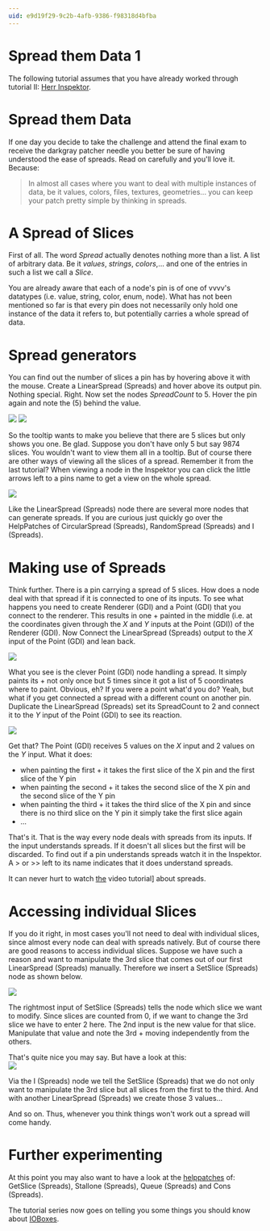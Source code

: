 ```yaml
---
uid: e9d19f29-9c2b-4afb-9386-f98318d4bfba
---
```


# Spread them Data 1
The following tutorial assumes that you have already worked through tutorial II: [Herr Inspektor](xref:61440fc4-4815-406c-b97a-c0abfd97cd6f).  

# Spread them Data
If one day you decide to take the challenge and attend the final exam to receive the darkgray patcher needle you better be sure of having understood the ease of spreads. Read on carefully and you'll love it. Because:  

>In almost all cases where you want to deal with multiple instances of data, be it values, colors, files, textures, geometries... you can keep your patch pretty simple by thinking in spreads.  

# A Spread of Slices
First of all. The word *Spread* actually denotes nothing more than a list. A list of arbitrary data. Be it *values*, *strings*, *colors*,... and one of the entries in such a list we call a *Slice*.   

You are already aware that each of a node's pin is of one of vvvv's datatypes (i.e. value, string, color, enum, node). What has not been  mentioned so far is that every pin does not necessarily only hold one instance of the data it refers to, but potentially carries a whole spread of data.  

# Spread generators
You can find out the number of slices a pin has by hovering above it with the mouse. Create a <span class="node">LinearSpread (Spreads)</span> and hover above its output pin. Nothing special. Right. Now set the nodes *SpreadCount* to 5. Hover the pin again and note the (5) behind the value.   

![](~/img/linear1.png "") ![](~/img/linear5.png "")  

So the tooltip wants to make you believe that there are 5 slices but only shows you one. Be glad. Suppose you don't have only 5 but say 9874 slices. You wouldn't want to view them all in a tooltip. But of course there are other ways of viewing all the slices of a spread. Remember it from the last tutorial? When viewing a node in the Inspektor you can click the little arrows left to a pins name to get a view on the whole spread.  

![](~/img/sliceview.png "")  

Like the <span class="node">LinearSpread (Spreads)</span> node there are several more nodes that can generate spreads. If you are curious just quickly go over the HelpPatches of <span class="node">CircularSpread (Spreads)</span>, <span class="node">RandomSpread (Spreads)</span> and <span class="node">I (Spreads)</span>.  

# Making use of Spreads
Think further. There is a pin carrying a spread of 5 slices. How does a node deal with that spread if it is connected to one of its inputs. To see what happens you need to create <span class="node">Renderer (GDI)</span> and a <span class="node">Point (GDI)</span> that you connect to the renderer. This results in one + painted in the middle (i.e. at the coordinates given through the *X* and *Y* inputs at the <span class="node">Point (GDI)</span>) of the <span class="node">Renderer (GDI)</span>. Now Connect the <span class="node">LinearSpread (Spreads)</span> output to the *X* input of the <span class="node">Point (GDI)</span> and lean back.   

![](~/img/spreadpoint.jpg "")  

What you see is the clever <span class="node">Point (GDI)</span> node handling a spread. It simply paints its + not only once but 5 times since it got a list of 5 coordinates where to paint. Obvious, eh? If you were a point what'd you do? Yeah, but what if you get connected a spread with a different count on another pin. Duplicate the <span class="node">LinearSpread (Spreads)</span> set its SpreadCount to 2 and connect it to the *Y* input of the <span class="node">Point (GDI)</span> to see its reaction.   

![](~/img/doublespreadpoint.jpg "")  

Get that? The <span class="node">Point (GDI)</span> receives 5 values on the *X* input and 2 values on the *Y* input. What it does:   
* when painting the first + it takes the first slice of the X pin and the first slice of the Y pin  
* when painting the second + it takes the second slice of the X pin and the second slice of the Y pin  
* when painting the third + it takes the third slice of the X pin and since there is no third slice on the Y pin it simply take the first slice again  
* ...  

That's it. That is the way every node deals with spreads from its inputs. If the input understands spreads. If it doesn't all slices but the first will be discarded. To find out if a pin understands spreads watch it in the Inspektor. A > or >> left to its name indicates that it does understand spreads.   

It can never hurt to watch [the](https://vvvv.org/tiki-index.php?page=Video+Tutorials#Tutorial_9_Spreads_and_Slices) video tutorial] about spreads.  

# Accessing individual Slices
If you do it right, in most cases you'll not need to deal with individual slices, since almost every node can deal with spreads natively. But of course there are good reasons to access individual slices. Suppose we have such a reason and want to manipulate the 3rd slice that comes out of our first <span class="node">LinearSpread (Spreads)</span> manually. Therefore we insert a <span class="node">SetSlice (Spreads)</span> node as shown below.  
 
![](~/img/setslices.jpg "")  

The rightmost input of <span class="node">SetSlice (Spreads)</span> tells the node which slice we want to modify. Since slices are counted from 0, if we want to change the 3rd slice we have to enter 2 here. The 2nd input is the new value for that slice. Manipulate that value and note the 3rd + moving independently from the others.   

That's quite nice you may say. But have a look at this:  
![](~/img/setslicesadvanced.jpg "")  

Via the <span class="node">I (Spreads)</span> node we tell the <span class="node">SetSlice (Spreads)</span> that we do not only want to manipulate the 3rd slice but all slices from the first to the third. And with another <span class="node">LinearSpread (Spreads)</span> we create those 3 values...  

And so on. Thus, whenever you think things won't work out a spread will come handy.   

# Further experimenting
At this point you may also want to have a look at the [helppatches](xref:d226aa5e-55b1-4cb3-b016-cd958051fc4a) of: <span class="node">GetSlice (Spreads)</span>, <span class="node">Stallone (Spreads)</span>, <span class="node">Queue (Spreads)</span> and <span class="node">Cons (Spreads)</span>.  

The tutorial series now goes on telling you some things you should know about [IOBoxes](xref:2466c693-f778-4df7-91b7-1f49a913dcf3).
